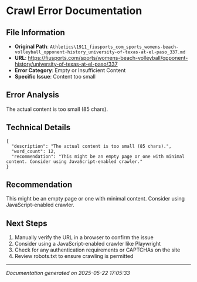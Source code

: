 # Crawl Error Documentation

## File Information
- **Original Path**: `Athletics\1911_fiusports_com_sports_womens-beach-volleyball_opponent-history_university-of-texas-at-el-paso_337.md`
- **URL**: https://fiusports.com/sports/womens-beach-volleyball/opponent-history/university-of-texas-at-el-paso/337
- **Error Category**: Empty or Insufficient Content
- **Specific Issue**: Content too small

## Error Analysis
The actual content is too small (85 chars).

## Technical Details
```
{
  "description": "The actual content is too small (85 chars).",
  "word_count": 12,
  "recommendation": "This might be an empty page or one with minimal content. Consider using JavaScript-enabled crawler."
}
```

## Recommendation
This might be an empty page or one with minimal content. Consider using JavaScript-enabled crawler.

## Next Steps
1. Manually verify the URL in a browser to confirm the issue
2. Consider using a JavaScript-enabled crawler like Playwright
3. Check for any authentication requirements or CAPTCHAs on the site
4. Review robots.txt to ensure crawling is permitted

---
*Documentation generated on 2025-05-22 17:05:33*
